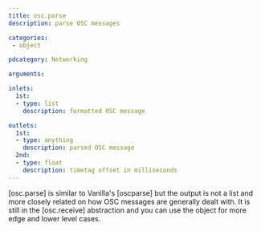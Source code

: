 ```yaml
---
title: osc.parse
description: parse OSC messages

categories:
 - object

pdcategory: Networking

arguments:

inlets:
  1st:
  - type: list
    description: formatted OSC message

outlets:
  1st:
  - type: anything
    description: parsed OSC message
  2nd:
  - type: float
    description: timetag offset in milliseconds
---
```


[osc.parse] is similar to Vanilla's [oscparse] but the output is not a list and more closely related on how OSC messages are generally dealt with. It is still in the [osc.receive] abstraction and you can use the object for more edge and lower level cases.

